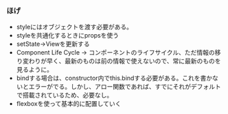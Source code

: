 

### ほげ
- styleにはオブジェクトを渡す必要がある。
- styleを共通化するときにpropsを使う
- setState->Viewを更新する
- Component Life Cycle -> コンポーネントのライフサイクル、ただ情報の移り変わりが早く、最新のものは前の情報で使えないので、常に最新のものを見るように。
- bindする場合は、constructor内でthis.bindする必要がある。これを書かないとエラーがでる。しかし、アロー関数であれば、すでにそれがデフォルトで搭載されているため、必要なし。
- flexboxを使って基本的に配置していく
